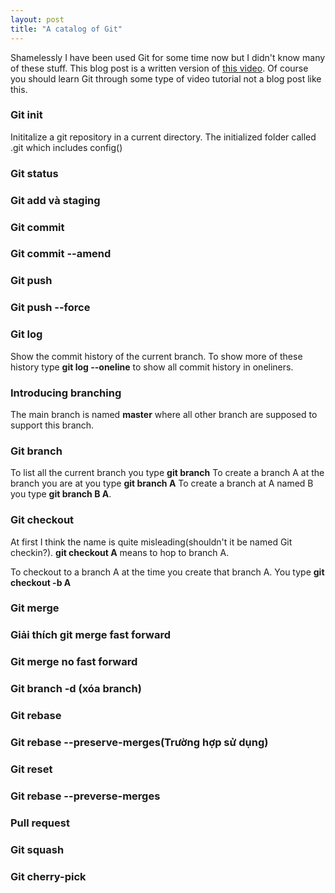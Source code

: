 ```yaml
---
layout: post
title: "A catalog of Git"
---
```

Shamelessly I have been used Git for some time now but I didn't know many of these stuff. This blog post is a written version of [this video](https://www.youtube.com/watch?v=O5uT6p6VWjY&t). Of course you should learn Git through some type of video tutorial not a blog post like this.
### Git init
Inititalize a git repository in a current directory. The initialized folder called .git which includes config()
### Git status
### Git add và staging
### Git commit
### Git commit --amend
### Git push
### Git push --force
### Git log
Show the commit history of the current branch. To show more of these history type **git log --oneline** to show all commit history in oneliners.
### Introducing branching
The main branch is named **master** where all other branch are supposed to support this branch.

### Git branch
To list all the current branch you type **git branch**
To create a branch A at the branch you are at you type **git branch A**
To create a branch at A named B you type **git branch B A**.

### Git checkout
At first I think the name is quite misleading(shouldn't it be named Git checkin?). **git checkout A** means to hop to branch A.

To checkout to a branch A at the time you create that branch A. You type **git checkout -b A**
### Git merge
### Giải thích git merge fast forward
### Git merge no fast forward
### Git branch -d (xóa branch)
### Git rebase
### Git rebase --preserve-merges(Trường hợp sử dụng)
### Git reset
### Git rebase --preverse-merges
### Pull request
### Git squash
### Git cherry-pick